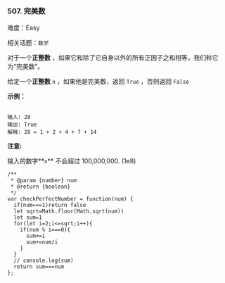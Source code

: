 ### 507. 完美数

难度：Easy

相关话题：`数学`

对于一个**正整数** ，如果它和除了它自身以外的所有正因子之和相等，我们称它为&ldquo;完美数&rdquo;。



给定一个**正整数**  `n` ，如果他是完美数，返回 `True` ，否则返回 `False` 







**示例：** 



```

输入: 28
输出: True
解释: 28 = 1 + 2 + 4 + 7 + 14
```






**注意:** 



输入的数字**`n`**  不会超过 100,000,000. (1e8)


```
/**
 * @param {number} num
 * @return {boolean}
 */
var checkPerfectNumber = function(num) {
  if(num===1)return false
  let sqrt=Math.floor(Math.sqrt(num))
  let sum=1
  for(let i=2;i<=sqrt;i++){
    if(num % i===0){
      sum+=i
      sum+=num/i
    }
  }
  // console.log(sum)
  return sum===num
};
```

